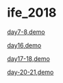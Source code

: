 # ife_2018

[day7-8,demo](https://tttrick.github.io/ife_2018/day7-8/index.html)

[day16,demo](https://tttrick.github.io/ife_2018/day16/js_16.html)

[day17-18,demo](https://tttrick.github.io/ife_2018/day17-day18/code4_hello.html)

[day-20-21,demo](https://tttrick.github.io/ife_2018/day20-day21/sprite_test2.html)
